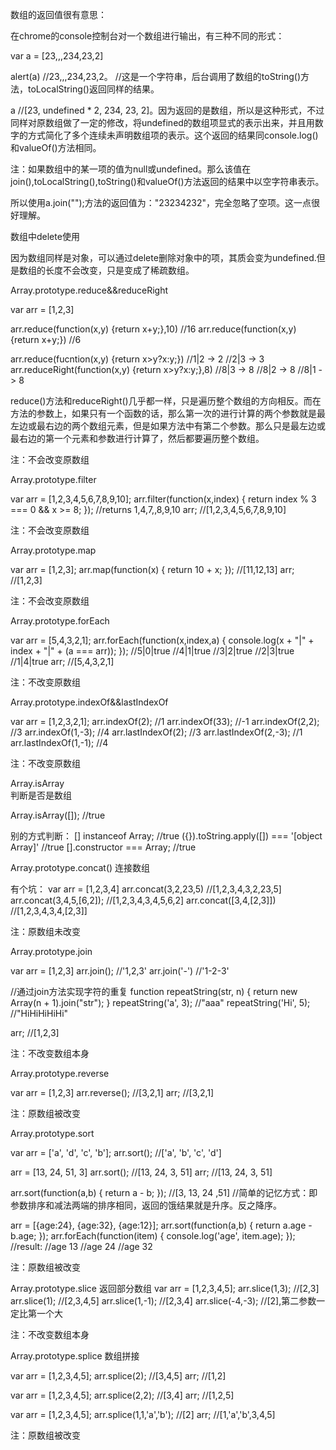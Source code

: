 数组的返回值很有意思：

在chrome的console控制台对一个数组进行输出，有三种不同的形式：

var a = [23,,,234,23,2]

alert(a) 			//23,,,234,23,2。
//这是一个字符串，后台调用了数组的toString()方法，toLocalString()返回同样的结果。

a 						//[23, undefined * 2, 234, 23, 2]。因为返回的是数组，所以是这种形式，不过同样对原数组做了一定的修改，将undefined的数组项显式的表示出来，并且用数字的方式简化了多个连续未声明数组项的表示。这个返回的结果同console.log()和valueOf()方法相同。

注：如果数组中的某一项的值为null或undefined。那么该值在join(),toLocalString(),toString()和valueOf()方法返回的结果中以空字符串表示。

所以使用a.join("");方法的返回值为："23234232"，完全忽略了空项。这一点很好理解。

数组中delete使用

因为数组同样是对象，可以通过delete删除对象中的项，其质会变为undefined.但是数组的长度不会改变，只是变成了稀疏数组。


Array.prototype.reduce&&reduceRight

var arr = [1,2,3]

arr.reduce(function(x,y) {return x+y;},10)	//16
arr.reduce(function(x,y) {return x+y;})			//6

arr.reduce(fucntion(x,y) {return x>y?x:y;})
//1|2 -> 2
//2|3 -> 3
arr.reduceRight(function(x,y) {return x>y?x:y;},8)
//8|3 -> 8
//8|2 -> 8
//8|1 -> 8

reduce()方法和reduceRight()几乎都一样，只是遍历整个数组的方向相反。而在方法的参数上，如果只有一个函数的话，那么第一次的进行计算的两个参数就是最左边或最右边的两个数组元素，但是如果方法中有第二个参数。那么只是最左边或最右边的第一个元素和参数进行计算了，然后都要遍历整个数组。

注：不会改变原数组

Array.prototype.filter

var arr = [1,2,3,4,5,6,7,8,9,10];
arr.filter(function(x,index) {
	return index % 3 === 0 && x >= 8;
});  //returns 1,4,7,,8,9,10
arr; //[1,2,3,4,5,6,7,8,9,10]

注：不会改变原数组






Array.prototype.map

var arr = [1,2,3];
arr.map(function(x) {
	return 10 + x;
});	//[11,12,13]
arr;  //[1,2,3]

注：不会改变原数组

Array.prototype.forEach

var arr = [5,4,3,2,1];
arr.forEach(function(x,index,a) {
	console.log(x + "|" + index + "|" + (a === arr));
});
//5|0|true
//4|1|true
//3|2|true
//2|3|true
//1|4|true
arr; 	//[5,4,3,2,1]

注：不改变原数组

Array.prototype.indexOf&&lastIndexOf

var arr = [1,2,3,2,1];
arr.indexOf(2);					//1
arr.indexOf(33);				//-1
arr.indexOf(2,2);				//3
arr.indexOf(1,-3);			//4
arr.lastIndexOf(2);			//3
arr.lastIndexOf(2,-3);	//1
arr.lastIndexOf(1,-1);	//4

注：不改变原数组






Array.isArray 			
判断是否是数组

Array.isArray([]);	//true

别的方式判断：
[] instanceof Array; //true
({}).toString.apply([]) === '[object Array]' //true
[].constructor === Array;  //true


Array.prototype.concat()
连接数组

有个坑：
var arr = [1,2,3,4]
arr.concat(3,2,23,5)    	//[1,2,3,4,3,2,23,5]
arr.concat(3,4,5,[6,2]);	//[1,2,3,4,3,4,5,6,2]
arr.concat([3,4,[2,3]]) 	//[1,2,3,4,3,4,[2,3]]

注：原数组未改变






Array.prototype.join

var arr = [1,2,3]
arr.join(); 	//'1,2,3'
arr.join('-') //'1-2-3'

//通过join方法实现字符的重复
function repeatString(str, n) {
	return new Array(n + 1).join("str");
}
repeatString('a', 3);   //"aaa"
repeatString('Hi', 5);  //"HiHiHiHiHi"

arr; 	//[1,2,3]

注：不改变数组本身 






Array.prototype.reverse

var arr = [1,2,3]
arr.reverse(); //[3,2,1]
arr;					 //[3,2,1]

注：原数组被改变






Array.prototype.sort

var arr = ['a', 'd', 'c', 'b'];
arr.sort();		//['a', 'b', 'c', 'd']

arr = [13, 24, 51, 3]
arr.sort(); //[13, 24, 3, 51]
arr;				//[13, 24, 3, 51]
 
arr.sort(function(a,b) {
	return a - b;
}); 		//[3, 13, 24 ,51]
//简单的记忆方式：即参数排序和减法两端的排序相同，返回的饿结果就是升序。反之降序。

arr = [{age:24}, {age:32}, {age:12}];
arr.sort(function(a,b) {
	return a.age - b.age;
});
arr.forEach(function(item) {
	console.log('age', item.age);
});
//result:
//age 13
//age 24
//age 32

注：原数组被改变






Array.prototype.slice
返回部分数组
var arr = [1,2,3,4,5];
arr.slice(1,3); 			//[2,3]
arr.slice(1);					//[2,3,4,5]
arr.slice(1,-1); 			//[2,3,4]
arr.slice(-4,-3); 		//[2],第二参数一定比第一个大

注：不改变数组本身 

Array.prototype.splice
数组拼接

var arr = [1,2,3,4,5];
arr.splice(2);				//[3,4,5]
arr;									//[1,2]

var arr = [1,2,3,4,5];
arr.splice(2,2);			//[3,4]
arr;									//[1,2,5]

var arr = [1,2,3,4,5];
arr.splice(1,1,'a','b');	//[2]
arr;											//[1,'a','b',3,4,5]

注：原数组被改变


